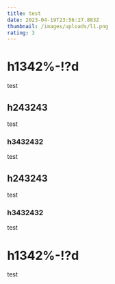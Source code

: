 ```yaml
---
title: test
date: 2023-04-19T23:56:27.883Z
thumbnail: /images/uploads/l1.png
rating: 3
---
```


# h1342%-!?d

t﻿est

## h243243

t﻿est

### h3432432

t﻿est

## h243243

t﻿est

### h3432432

t﻿est

# h1342%-!?d

t﻿est
